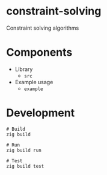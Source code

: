 # constraint-solving 

Constraint solving algorithms

# Components

* Library
  * `src`
* Example usage
  * `example`

# Development

```
# Build
zig build

# Run
zig build run

# Test
zig build test
```

